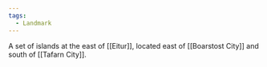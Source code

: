 ```yaml
---
tags:
  - Landmark
---
```

A set of islands at the east of [[Eitur]], located east of [[Boarstost City]] and south of [[Tafarn City]].
